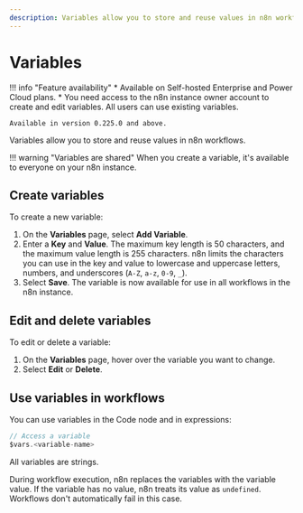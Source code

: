 ```yaml
---
description: Variables allow you to store and reuse values in n8n workflows. 
---
```


# Variables

!!! info "Feature availability"
	* Available on Self-hosted Enterprise and Power Cloud plans.
	* You need access to the n8n instance owner account to create and edit variables. All users can use existing variables.

	Available in version 0.225.0 and above.

Variables allow you to store and reuse values in n8n workflows. 

!!! warning "Variables are shared"
	When you create a variable, it's available to everyone on your n8n instance.

## Create variables

To create a new variable:

1. On the **Variables** page, select **Add Variable**.
3. Enter a **Key** and **Value**. The maximum key length is 50 characters, and the maximum value length is 255 characters. n8n limits the characters you can use in the key and value to lowercase and uppercase letters, numbers, and underscores (`A-Z`, `a-z`, `0-9`, `_`).
4. Select **Save**. The variable is now available for use in all workflows in the n8n instance.

## Edit and delete variables

To edit or delete a variable:

1. On the **Variables** page, hover over the variable you want to change.
2. Select **Edit** or **Delete**.

## Use variables in workflows

You can use variables in the Code node and in expressions:

```javascript
// Access a variable
$vars.<variable-name>
```

All variables are strings.

During workflow execution, n8n replaces the variables with the variable value. If the variable has no value, n8n treats its value as `undefined`. Workflows don't automatically fail in this case.
